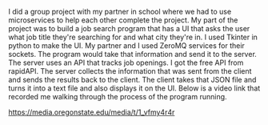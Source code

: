 I did a group project with my partner in school where we had to use microservices to help each other complete the project. My part of the project was to build a job search program that has a UI that asks the user what job title they're searching for and what city they're in. I used Tkinter in python to make the UI. My partner and I used ZeroMQ services for their sockets. The program would take that information and send it to the server. The server uses an API that tracks job openings. I got the free API from rapidAPI. The server collects the information that was sent from the client and sends the results back to the client. The client takes that JSON file and turns it into a text file and also displays it on the UI. Below is a video link that recorded me walking through the process of the program running.

https://media.oregonstate.edu/media/t/1_vfmy4r4r
